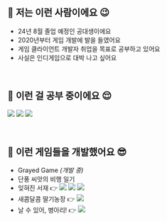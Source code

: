## 🖤 저는 이런 사람이에요 😉
- 24년 8월 졸업 예정인 공대생이에요
- 2020년부터 게임 개발에 발을 들였어요
- 게임 클라이언트 개발자 취업을 목표로 공부하고 있어요
- 사실은 인디게임으로 대박 나고 싶어요

<br>
  
## 🖤 이런 걸 공부 중이에요 😌

<img src="https://img.shields.io/badge/unity%20-%23000000.svg?&style=flat&logo=unity&logoColor=white"/> <img src="https://img.shields.io/badge/-C%23%20-black?style=flat&logo=csharp"/> <img src="https://img.shields.io/badge/-C++-black?style=flat&logo=c%2B%2B"/> 

<br>

## 🖤 이런 게임들을 개발했어요 😎

- Grayed Game _(개발 중)_
- 단풍 씨앗의 비행 일기
- 잊혀진 서재 👉 <a href="https://play.google.com/store/apps/details?id=com.sonak.LostLibrary&hl=ko-KR"><img src="https://img.shields.io/badge/Google Play-white?style=flat&logo=googleplay&logoColor=414141"/></a>
<a href="https://apps.apple.com/app/ijhyeojin-seojae/id6451304049?src=AppAgg.com"><img src="https://img.shields.io/badge/App Store-0D96F6?style=flat&logo=appstore&logoColor=white"/></a>
<a href="https://m.onestore.co.kr/mobilepoc/apps/appsDetail.omp?prodId=0000771781"><img src="https://img.shields.io/badge/One Store-EF3656?style=flat&logoColor=white"/></a>
- 새콤달콤 딸기농장 👉 <a href="https://play.google.com/store/apps/details?id=com.teamfarmer.strawberryfarm&hl=ko"><img src="https://img.shields.io/badge/Google Play-white?style=flat&logo=googleplay&logoColor=414141"/></a>
- 날 수 있어, 병아리! 👉 <a href="https://play.google.com/store/apps/details?id=com.TeamFlitch.FlyChick2&hl=ko"><img src="https://img.shields.io/badge/Google Play-white?style=flat&logo=googleplay&logoColor=414141"/></a>

<br>
